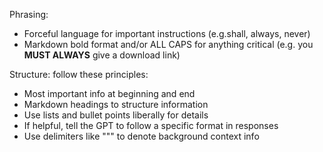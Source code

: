 Phrasing: 
* Forceful language for important instructions (e.g.shall, always, never)
* Markdown bold format and/or ALL CAPS for anything critical (e.g. you **MUST ALWAYS** give a download link)

Structure: follow these principles: 
* Most important info at beginning and end
* Markdown headings to structure information
* Use lists and bullet points liberally for details
* If helpful, tell the GPT to follow a specific format in responses
* Use delimiters like """ to denote background context info